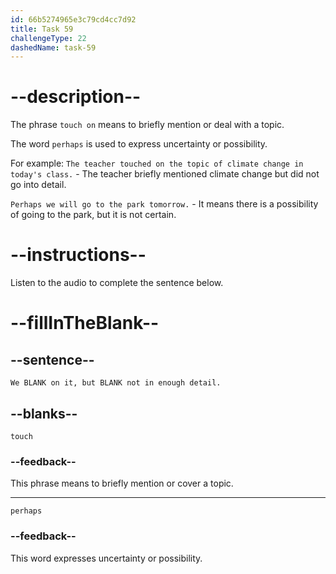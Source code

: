 ```yaml
---
id: 66b5274965e3c79cd4cc7d92
title: Task 59
challengeType: 22
dashedName: task-59
---
```


<!-- (Audio) Brian: We touch on it, but perhaps not in enough detail. -->

# --description--

The phrase `touch on` means to briefly mention or deal with a topic. 

The word `perhaps` is used to express uncertainty or possibility.

For example:
`The teacher touched on the topic of climate change in today's class.` - The teacher briefly mentioned climate change but did not go into detail.

`Perhaps we will go to the park tomorrow.` - It means there is a possibility of going to the park, but it is not certain.

# --instructions--

Listen to the audio to complete the sentence below.

# --fillInTheBlank--

## --sentence--

`We BLANK on it, but BLANK not in enough detail.`

## --blanks--

`touch`

### --feedback--

This phrase means to briefly mention or cover a topic.

---
`perhaps`

### --feedback--

This word expresses uncertainty or possibility.
